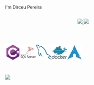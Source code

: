 
I'm Dirceu Pereira
##

<div align="center">
<a href="https://github.com/Dirceu-Pereira">
<img height="150em" src="https://github-readme-stats.vercel.app/api?username=Dirceu-Pereira&show_icons=true&theme=dark&include_all_commits=true&count_private=true"/> 
<img height="130em" src="https://github-readme-stats.vercel.app/api/top-langs/?username=Dirceu-Pereira&layout=compact&langs_count=1&theme=dark"/>
</div>

##

<div>
<br> <br>  
<img align="left" height="50" width="50" src="https://raw.githubusercontent.com/devicons/devicon/master/icons/csharp/csharp-original.svg">
<img align="left" height="50" width="50" src="https://github.com/devicons/devicon/blob/master/icons/microsoftsqlserver/microsoftsqlserver-original-wordmark.svg">   
<img align="left" height="50" width="50" src="https://raw.githubusercontent.com/devicons/devicon/master/icons/mysql/mysql-original.svg">
<img align="left" height="50" width="50" src="https://github.com/devicons/devicon/blob/master/icons/docker/docker-original-wordmark.svg">
<img align="left" height="50" width="50" src="https://github.com/devicons/devicon/blob/master/icons/archlinux/archlinux-original.svg">
<br>
<br>
</div>

##

<div>
   <br> <br>
<a href="https://www.linkedin.com/in/dirceu-pereira-b2052ba6" target="_blank"><img src="https://img.shields.io/badge/-LinkedIn-%230077B5?style=for-the-badge&logo=linkedin&logoColor=white" target="_blank"></a> 
 
 </div>




<!--
**Dirceu-Pereira/Dirceu-Pereira** is a ✨ _special_ ✨ repository because its `README.md` (this file) appears on your GitHub profile.

Here are some ideas to get you started:

- 🔭 I’m currently working on ...
- 🌱 I’m currently learning ...
- 👯 I’m looking to collaborate on ...
- 🤔 I’m looking for help with ...
- 💬 Ask me about ...
- 📫 How to reach me: ...
- 😄 Pronouns: ...
- ⚡ Fun fact: ...
-->
